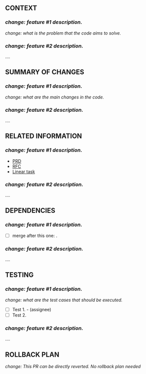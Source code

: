 ## **CONTEXT**
### _change: feature #1 description._
_change: what is the problem that the code aims to solve._
### _change: feature #2 description._
....


## **SUMMARY OF CHANGES**
### _change: feature #1 description._
_change: what are the main changes in the code._
### _change: feature #2 description._
....


## **RELATED INFORMATION**
### _change: feature #1 description._
- [PRD](REPLACE-WITH-URL)
- [RFC](REPLACE-WITH-URL)
- [Linear task](REPLACE-WITH-URL)
### _change: feature #2 description._
....


## **DEPENDENCIES**
### _change: feature #1 description._
- [ ] merge after this one: <replace-with-pr-url>.
### _change: feature #2 description._
....


## **TESTING**
### _change: feature #1 description._
_change: what are the test cases that should be executed._<br/>
- [ ] Test 1. - (assignee) <br/>
- [ ] Test 2.
### _change: feature #2 description._
....


## **ROLLBACK PLAN**
_change: This PR can be directly reverted. No rollback plan needed_
